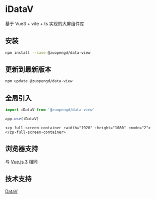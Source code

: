 # iDataV

基于 Vue3 + vite + ts 实现的大屏组件库

## 安装

```bash
npm install --save @zuopengd/data-view
```

## 更新到最新版本

```bash
npm update @zuopengd/data-view
```

## 全局引入

```js
import iDataV from '@zuopengd/data-view'

app.use(iDataV)
```

```base
<zp-full-screen-container :width="1920" :height="1080" :mode="2">
</zp-full-screen-container>
```

## 浏览器支持

与 [Vue.js 3](https://github.com/vuejs/core/blob/main/README.md) 相同

## 技术支持

[DataV](https://github.com/DataV-Team/Datav)
